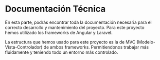 # Documentación Técnica

En esta parte, podrás encontrar toda la documentación necesaria para el correcto desarrollo y mantenimiento del proyecto. Para este proyecto hemos utilizado los frameworks de Angular y Laravel. 

La estructura que hemos usado para este proyecto es la de MVC (Modelo-Vista-Controlador) de ambos frameworks. Permitiendonos trabajar más fluidamente y teniendo todo un entorno más controlado.